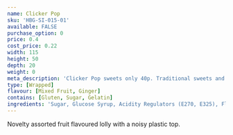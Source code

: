 ```yaml
---
name: Clicker Pop
sku: 'HBG-SI-015-01'
available: FALSE
purchase_option: 0
price: 0.4
cost_price: 0.22
width: 115
height: 50
depth: 20
weight: 0
meta_description: 'Clicker Pop sweets only 40p. Traditional sweets and more at Humbugs Confectionery Store. Specialists in satisfying your sweet tooth!'
type: [Wrapped]
flavour: [Mixed Fruit, Ginger]
contains: [Gluten, Sugar, Gelatin]
ingredients: 'Sugar, Glucose Syrup, Acidity Regulators (E270, E325), Flavourings, Colours: E163, E100'
---
```

Novelty assorted fruit flavoured lolly with a noisy plastic top.
